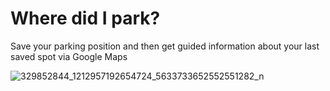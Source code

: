 # Where did I park?


Save your parking position and then get guided information about your last saved spot via Google Maps


![329852844_1212957192654724_5633733652552551282_n](https://user-images.githubusercontent.com/46647351/217469719-b7ebaa8c-729a-4808-a14f-67996586feef.jpg|width=300px)
